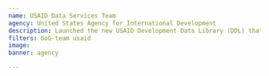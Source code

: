 ```yaml
---
name: USAID Data Services Team
agency: United States Agency for International Development
description: Launched the new USAID Development Data Library (DDL) that offers improved data access to USAID partners. This transparency drives collaboration between host countries, USAID staff, external partners, and the public and improves the usability and availability of data.
filters: GoG-team usaid
image: 
banner: agency

---
```

